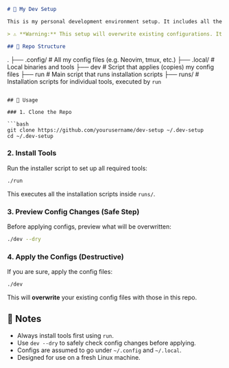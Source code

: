```markdown
# 🧰 My Dev Setup

This is my personal development environment setup. It includes all the tools I use and my full configuration for each of them.

> ⚠️ **Warning:** This setup will overwrite existing configurations. It's intended for personal use only. Proceed with caution.

## 📁 Repo Structure

```
.
├── .config/        # All my config files (e.g. Neovim, tmux, etc.)
├── .local/         # Local binaries and tools
├── dev             # Script that applies (copies) my config files
├── run             # Main script that runs installation scripts
├── runs/           # Installation scripts for individual tools, executed by `run`
```

## 🚀 Usage

### 1. Clone the Repo

```bash
git clone https://github.com/yourusername/dev-setup ~/.dev-setup
cd ~/.dev-setup
```

### 2. Install Tools

Run the installer script to set up all required tools:

```bash
./run
```

This executes all the installation scripts inside `runs/`.

### 3. Preview Config Changes (Safe Step)

Before applying configs, preview what will be overwritten:

```bash
./dev --dry
```

### 4. Apply the Configs (Destructive)

If you are sure, apply the config files:

```bash
./dev
```

This will **overwrite** your existing config files with those in this repo.

## 📝 Notes

- Always install tools first using `run`.
- Use `dev --dry` to safely check config changes before applying.
- Configs are assumed to go under `~/.config` and `~/.local`.
- Designed for use on a fresh Linux machine.
```
